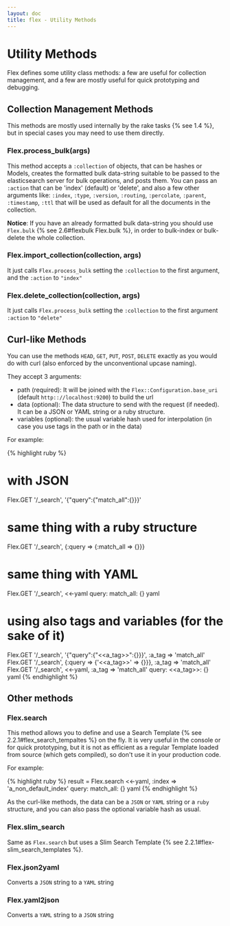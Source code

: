 ```yaml
---
layout: doc
title: flex - Utility Methods
---
```


# Utility Methods

Flex defines some utility class methods: a few are useful for collection management, and a few are mostly useful for quick prototyping and debugging.

## Collection Management Methods

This methods are mostly used internally by the rake tasks {% see 1.4 %}, but in special cases you may need to use them directly.

### Flex.process_bulk(args)

This method accepts a `:collection` of objects, that can be hashes or Models, creates the formatted bulk data-string suitable to be passed to the elasticsearch server for bulk operations, and posts them. You can pass an `:action` that can be 'index' (default) or 'delete', and also a few other arguments like: `:index`, `:type`, `:version`, `:routing`, `:percolate`, `:parent`, `:timestamp`, `:ttl` that will be used as default for all the documents in the collection.

**Notice**: If you have an already formatted bulk data-string you should use `Flex.bulk` {% see 2.6#flexbulk Flex.bulk %}, in order to bulk-index or bulk-delete the whole collection.

### Flex.import_collection(collection, args)

It just calls `Flex.process_bulk` setting the `:collection` to the first argument, and the `:action` to `"index"`

### Flex.delete_collection(collection, args)

It just calls `Flex.process_bulk` setting the `:collection` to the first argument `:action` to `"delete"`

## Curl-like Methods

You can use the methods `HEAD`, `GET`, `PUT`, `POST`, `DELETE` exactly as you would do with curl (also enforced by the unconventional upcase naming).

They accept 3 arguments:

* path (required): It will be joined with the `Flex::Configuration.base_uri` (default `http:://localhost:9200`) to build the url
* data (optional): The data structure to send with the request (if needed). It can be a JSON or YAML string or a ruby structure.
* variables (optional): the usual variable hash used for interpolation (in case you use tags in the path or in the data)

For example:

{% highlight ruby %}
# with JSON
Flex.GET '/_search', '{"query":{"match_all":{}}}'

# same thing with a ruby structure
Flex.GET '/_search', {:query => {:match_all => {}}}

# same thing with YAML
Flex.GET '/_search', <<-yaml
query:
  match_all: {}
yaml

# using also tags and variables (for the sake of it)
Flex.GET '/_search', '{"query":{"<<a_tag>>":{}}}', :a_tag => 'match_all'
Flex.GET '/_search',  {:query => {'<<a_tag>>' => {}}}, :a_tag => 'match_all'
Flex.GET '/_search', <<-yaml, :a_tag => 'match_all'
query:
  <<a_tag>>: {}
yaml
{% endhighlight %}

## Other methods

### Flex.search

This method allows you to define and use a Search Template {% see 2.2.1#flex_search_tempaltes %} on the fly. It is very useful in the console or for quick prototyping, but it is not as efficient as a regular Template loaded from source (which gets compiled), so don't use it in your production code.

For example:

{% highlight ruby %}
result = Flex.search <<-yaml, :index => 'a_non_default_index'
query:
  match_all: {}
yaml
{% endhighlight %}

As the curl-like methods, the data can be a `JSON` or `YAML` string or a `ruby` structure, and you can also pass the optional variable hash as usual.

### Flex.slim_search

Same as `Flex.search` but uses a Slim Search Template {% see 2.2.1#flex-slim_search_templates %}.

### Flex.json2yaml

Converts a `JSON` string to a `YAML` string

### Flex.yaml2json

Converts a `YAML` string to a `JSON` string

